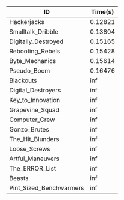 |ID|Time(s)|
|-|-|
|Hackerjacks|0.12821|
|Smalltalk_Dribble|0.13804|
|Digitally_Destroyed|0.15165|
|Rebooting_Rebels|0.15428|
|Byte_Mechanics|0.15614|
|Pseudo_Boom|0.16476|
|Blackouts|inf|
|Digital_Destroyers|inf|
|Key_to_Innovation|inf|
|Grapevine_Squad|inf|
|Computer_Crew|inf|
|Gonzo_Brutes|inf|
|The_Hit_Blunders|inf|
|Loose_Screws|inf|
|Artful_Maneuvers|inf|
|The_ERROR_List|inf|
|Beasts|inf|
|Pint_Sized_Benchwarmers|inf|
